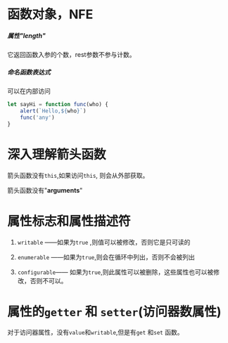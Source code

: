 # 函数对象，NFE

##### 属性"length"

它返回函数入参的个数，rest参数不参与计数。

##### 命名函数表达式

可以在内部访问

```ts
let sayHi = function func(who) {
    alert(`Hello,${who}`)
    func('any')
}
```

# 深入理解箭头函数

箭头函数没有`this`,如果访问`this`, 则会从外部获取。

箭头函数没有"**arguments**"

# 属性标志和属性描述符

1. `writable` ——如果为`true` ,则值可以被修改，否则它是只可读的

2. `enumerable` ——如果为`true`,则会在循环中列出，否则不会被列出

3. `configurable`—— 如果为`true`,则此属性可以被删除，这些属性也可以被修改，否则不可以。

# 属性的`getter` 和 `setter`(访问器数属性)

对于访问器属性，没有`value`和`writable`,但是有`get` 和`set` 函数。
